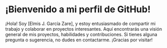 # ¡Bienvenido a mi perfil de GitHub!

¡Hola! Soy [Elmis J. García Zare], y estoy entusiasmado de compartir mi trabajo y colaborar en proyectos interesantes. Aquí encontrarás una visión general de mis proyectos, habilidades y contribuciones. Si tienes alguna pregunta o sugerencia, no dudes en contactarme. ¡Gracias por visitar!
